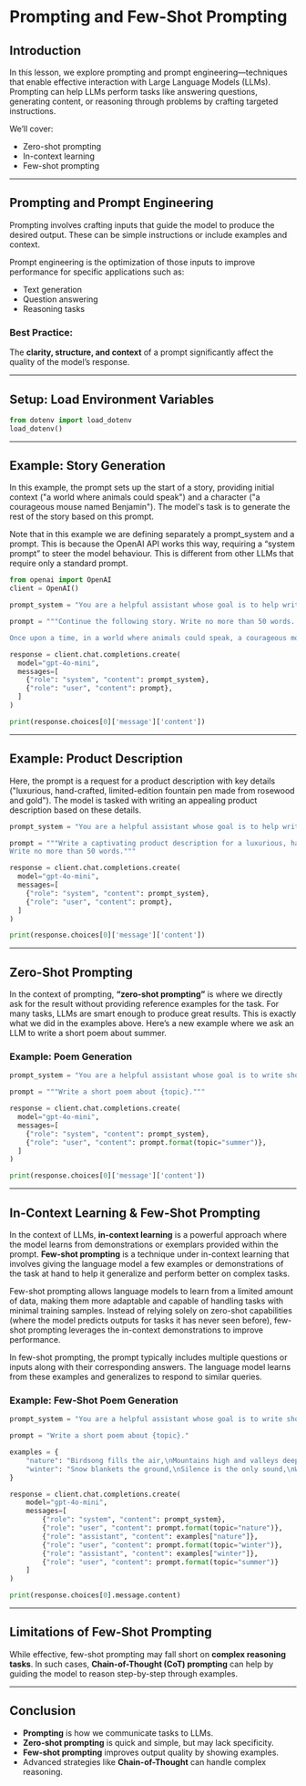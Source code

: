 # Prompting and Few-Shot Prompting

## Introduction

In this lesson, we explore prompting and prompt engineering—techniques that enable effective interaction with Large Language Models (LLMs). Prompting can help LLMs perform tasks like answering questions, generating content, or reasoning through problems by crafting targeted instructions.

We’ll cover:

* Zero-shot prompting
* In-context learning
* Few-shot prompting

---

## Prompting and Prompt Engineering

Prompting involves crafting inputs that guide the model to produce the desired output. These can be simple instructions or include examples and context.

Prompt engineering is the optimization of those inputs to improve performance for specific applications such as:

* Text generation
* Question answering
* Reasoning tasks

### Best Practice:

The **clarity, structure, and context** of a prompt significantly affect the quality of the model’s response.

---

## Setup: Load Environment Variables

```python
from dotenv import load_dotenv
load_dotenv()
```

---

## Example: Story Generation
In this example, the prompt sets up the start of a story, providing initial context ("a world where animals could speak") and a character ("a courageous mouse named Benjamin"). The model's task is to generate the rest of the story based on this prompt.

Note that in this example we are defining separately a prompt_system and a prompt. This is because the OpenAI API works this way, requiring a “system prompt” to steer the model behaviour. This is different from other LLMs that require only a standard prompt.

```python
from openai import OpenAI
client = OpenAI()

prompt_system = "You are a helpful assistant whose goal is to help write stories."

prompt = """Continue the following story. Write no more than 50 words.

Once upon a time, in a world where animals could speak, a courageous mouse named Benjamin decided to"""

response = client.chat.completions.create(
  model="gpt-4o-mini",
  messages=[
    {"role": "system", "content": prompt_system},
    {"role": "user", "content": prompt},
  ]
)

print(response.choices[0]['message']['content'])
```

---

## Example: Product Description
Here, the prompt is a request for a product description with key details ("luxurious, hand-crafted, limited-edition fountain pen made from rosewood and gold"). The model is tasked with writing an appealing product description based on these details.

```python
prompt_system = "You are a helpful assistant whose goal is to help write product descriptions."

prompt = """Write a captivating product description for a luxurious, hand-crafted, limited-edition fountain pen made from rosewood and gold.
Write no more than 50 words."""

response = client.chat.completions.create(
  model="gpt-4o-mini",
  messages=[
    {"role": "system", "content": prompt_system},
    {"role": "user", "content": prompt},
  ]
)

print(response.choices[0]['message']['content'])
```

---

## Zero-Shot Prompting

In the context of prompting, **“zero-shot prompting”** is where we directly ask for the result without providing reference examples for the task. For many tasks, LLMs are smart enough to produce great results. This is exactly what we did in the examples above. Here’s a new example where we ask an LLM to write a short poem about summer.

### Example: Poem Generation

```python
prompt_system = "You are a helpful assistant whose goal is to write short poems."

prompt = """Write a short poem about {topic}."""

response = client.chat.completions.create(
  model="gpt-4o-mini",
  messages=[
    {"role": "system", "content": prompt_system},
    {"role": "user", "content": prompt.format(topic="summer")},
  ]
)

print(response.choices[0]['message']['content'])
```

---

##  In-Context Learning & Few-Shot Prompting

In the context of LLMs, **in-context learning** is a powerful approach where the model learns from demonstrations or exemplars provided within the prompt. **Few-shot prompting** is a technique under in-context learning that involves giving the language model a few examples or demonstrations of the task at hand to help it generalize and perform better on complex tasks.

Few-shot prompting allows language models to learn from a limited amount of data, making them more adaptable and capable of handling tasks with minimal training samples. Instead of relying solely on zero-shot capabilities (where the model predicts outputs for tasks it has never seen before), few-shot prompting leverages the in-context demonstrations to improve performance.

In few-shot prompting, the prompt typically includes multiple questions or inputs along with their corresponding answers. The language model learns from these examples and generalizes to respond to similar queries.

### Example: Few-Shot Poem Generation

```python
prompt_system = "You are a helpful assistant whose goal is to write short poems."

prompt = "Write a short poem about {topic}."

examples = {
    "nature": "Birdsong fills the air,\nMountains high and valleys deep,\nNature's music sweet.",
    "winter": "Snow blankets the ground,\nSilence is the only sound,\nWinter's beauty found."
}

response = client.chat.completions.create(
    model="gpt-4o-mini",
    messages=[
        {"role": "system", "content": prompt_system},
        {"role": "user", "content": prompt.format(topic="nature")},
        {"role": "assistant", "content": examples["nature"]},
        {"role": "user", "content": prompt.format(topic="winter")},
        {"role": "assistant", "content": examples["winter"]},
        {"role": "user", "content": prompt.format(topic="summer")}
    ]
)

print(response.choices[0].message.content)
```

---

## Limitations of Few-Shot Prompting

While effective, few-shot prompting may fall short on **complex reasoning tasks**. In such cases, **Chain-of-Thought (CoT) prompting** can help by guiding the model to reason step-by-step through examples.

---

## Conclusion

* **Prompting** is how we communicate tasks to LLMs.
* **Zero-shot prompting** is quick and simple, but may lack specificity.
* **Few-shot prompting** improves output quality by showing examples.
* Advanced strategies like **Chain-of-Thought** can handle complex reasoning.
